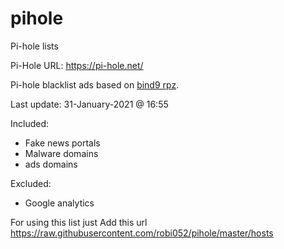 # pihole
Pi-hole lists

Pi-Hole URL: https://pi-hole.net/

Pi-hole blacklist ads based on [bind9 rpz](https://github.com/robi052/bind9-rpz).

Last update: 31-January-2021 @ 16:55

Included:
- Fake news portals
- Malware domains
- ads domains

Excluded:
- Google analytics

For using this list just Add this url https://raw.githubusercontent.com/robi052/pihole/master/hosts
